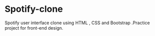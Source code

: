 # Spotify-clone
Spotify user interface clone using HTML , CSS and Bootstrap .Practice project for front-end design.
